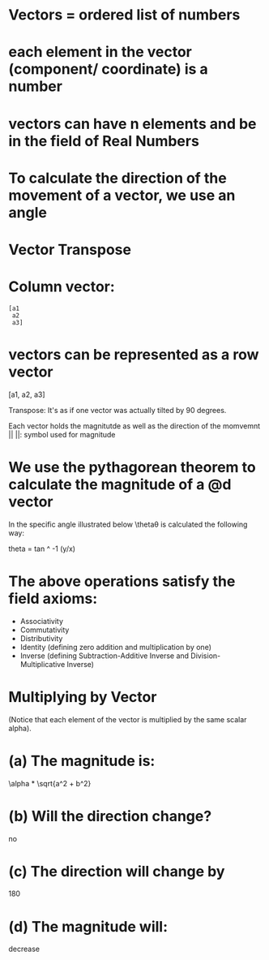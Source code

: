 # Vectors = ordered list of numbers
# each element in the vector (component/ coordinate) is a number
# vectors can have n elements and be in the field of Real Numbers

# To calculate the direction of the movement of a vector, we use an angle

# Vector Transpose
# Column vector:
```
[a1
 a2
 a3]
```

# vectors can be represented as a row vector
[a1, a2, a3]


Transpose: It's as if one vector was actually tilted by 90 degrees.

Each vector holds the magnitutde as well as the direction of the momvemnt
|| ||: symbol used for magnitude

# We use the pythagorean theorem to calculate the magnitude of a @d vector

In the specific angle illustrated below \thetaθ is calculated the following way:

theta = tan ^ -1 (y/x)
​	
# The above operations satisfy the field axioms:
- Associativity
- Commutativity
- Distributivity
- Identity (defining zero addition and multiplication by one)
- Inverse (defining Subtraction-Additive Inverse and Division-Multiplicative Inverse)

# Multiplying by Vector
(Notice that each element of the vector is multiplied by the same scalar alpha).

# (a) The magnitude is:
\alpha * \sqrt{a^2 + b^2}
# (b) Will the direction change?
no
# (c) The direction will change by
180
# (d) The magnitude will:
decrease